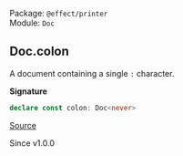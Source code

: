 Package: `@effect/printer`<br />
Module: `Doc`<br />

## Doc.colon

A document containing a single `:` character.

**Signature**

```ts
declare const colon: Doc<never>
```

[Source](https://github.com/Effect-TS/effect/tree/main/packages/printer/src/Doc.ts#L719)

Since v1.0.0